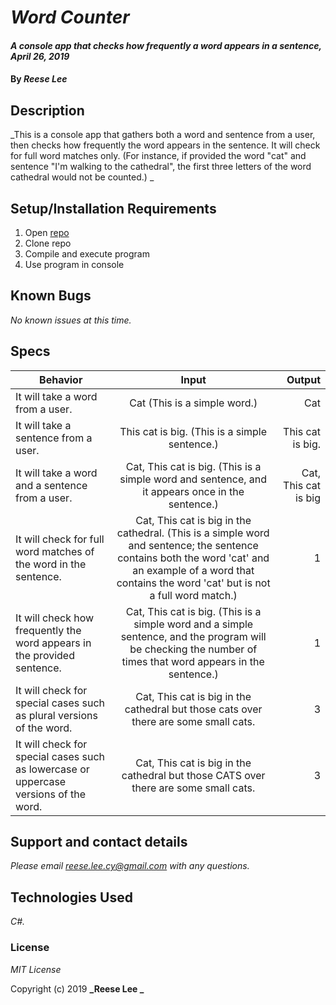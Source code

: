 # _Word Counter_

#### _A console app that checks how frequently a word appears in a sentence, April 26, 2019_

#### By _**Reese Lee**_

## Description

_This is a console app that gathers both a word and sentence from a user, then checks how frequently the word appears in the sentence. It will check for full word matches only. (For instance, if provided the word "cat" and sentence "I'm walking to the cathedral", the first three letters of the word cathedral would not be counted.) _

## Setup/Installation Requirements

1. Open [repo](https://github.com/reese-lee/WordCounter.git)
2. Clone repo
3. Compile and execute program
4. Use program in console

## Known Bugs

_No known issues at this time._

## Specs
| Behavior | Input | Output |
| ------------- |:-------------:| -----:|
| It will take a word from a user. | Cat (This is a simple word.) | Cat |
| It will take a sentence from a user. | This cat is big. (This is a simple sentence.) | This cat is big. |
| It will take a word and a sentence from a user. | Cat, This cat is big. (This is a simple word and sentence, and it appears once in the sentence.) | Cat, This cat is big |
| It will check for full word matches of the word in the sentence. | Cat, This cat is big in the cathedral. (This is a simple word and sentence; the sentence contains both the word 'cat' and an example of a word that contains the word 'cat'  but is not a full word match.) | 1 |
| It will check how frequently the word appears in the provided sentence. | Cat, This cat is big. (This is a simple word and a simple sentence, and the program will be checking the number of times that word appears in the sentence.) | 1 |
| It will check for special cases such as plural versions of the word. | Cat, This cat is big in the cathedral but those cats over there are some small cats. | 3 |
| It will check for special cases such as lowercase or uppercase versions of the word. | Cat, This cat is big in the cathedral but those CATS over there are some small cats. | 3 |


## Support and contact details

_Please email reese.lee.cy@gmail.com with any questions._

## Technologies Used

_C#._

### License

*MIT License*

Copyright (c) 2019 **_Reese Lee _**
